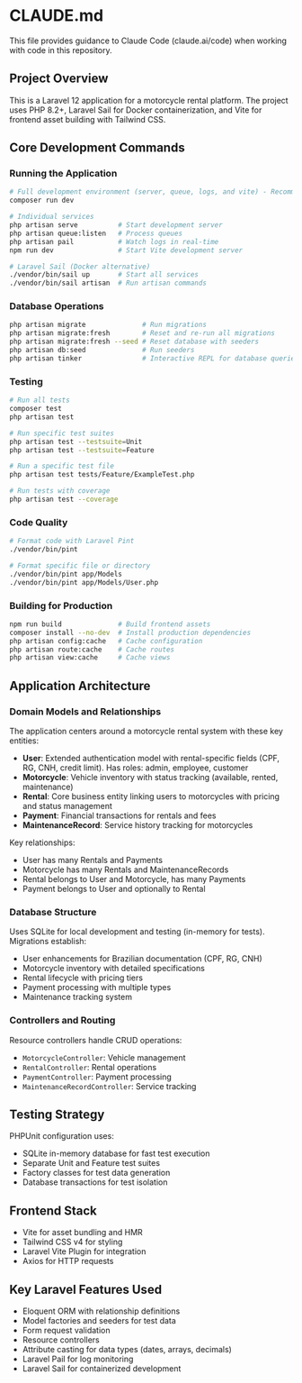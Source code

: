 # CLAUDE.md

This file provides guidance to Claude Code (claude.ai/code) when working with code in this repository.

## Project Overview

This is a Laravel 12 application for a motorcycle rental platform. The project uses PHP 8.2+, Laravel Sail for Docker containerization, and Vite for frontend asset building with Tailwind CSS.

## Core Development Commands

### Running the Application
```bash
# Full development environment (server, queue, logs, and vite) - Recommended
composer run dev

# Individual services
php artisan serve          # Start development server
php artisan queue:listen   # Process queues
php artisan pail           # Watch logs in real-time
npm run dev                # Start Vite development server

# Laravel Sail (Docker alternative)
./vendor/bin/sail up       # Start all services
./vendor/bin/sail artisan  # Run artisan commands
```

### Database Operations
```bash
php artisan migrate              # Run migrations
php artisan migrate:fresh        # Reset and re-run all migrations
php artisan migrate:fresh --seed # Reset database with seeders
php artisan db:seed              # Run seeders
php artisan tinker               # Interactive REPL for database queries
```

### Testing
```bash
# Run all tests
composer test
php artisan test

# Run specific test suites
php artisan test --testsuite=Unit
php artisan test --testsuite=Feature

# Run a specific test file
php artisan test tests/Feature/ExampleTest.php

# Run tests with coverage
php artisan test --coverage
```

### Code Quality
```bash
# Format code with Laravel Pint
./vendor/bin/pint

# Format specific file or directory
./vendor/bin/pint app/Models
./vendor/bin/pint app/Models/User.php
```

### Building for Production
```bash
npm run build              # Build frontend assets
composer install --no-dev  # Install production dependencies
php artisan config:cache   # Cache configuration
php artisan route:cache    # Cache routes
php artisan view:cache     # Cache views
```

## Application Architecture

### Domain Models and Relationships

The application centers around a motorcycle rental system with these key entities:

- **User**: Extended authentication model with rental-specific fields (CPF, RG, CNH, credit limit). Has roles: admin, employee, customer
- **Motorcycle**: Vehicle inventory with status tracking (available, rented, maintenance)
- **Rental**: Core business entity linking users to motorcycles with pricing and status management
- **Payment**: Financial transactions for rentals and fees
- **MaintenanceRecord**: Service history tracking for motorcycles

Key relationships:
- User has many Rentals and Payments
- Motorcycle has many Rentals and MaintenanceRecords
- Rental belongs to User and Motorcycle, has many Payments
- Payment belongs to User and optionally to Rental

### Database Structure

Uses SQLite for local development and testing (in-memory for tests). Migrations establish:
- User enhancements for Brazilian documentation (CPF, RG, CNH)
- Motorcycle inventory with detailed specifications
- Rental lifecycle with pricing tiers
- Payment processing with multiple types
- Maintenance tracking system

### Controllers and Routing

Resource controllers handle CRUD operations:
- `MotorcycleController`: Vehicle management
- `RentalController`: Rental operations
- `PaymentController`: Payment processing
- `MaintenanceRecordController`: Service tracking

## Testing Strategy

PHPUnit configuration uses:
- SQLite in-memory database for fast test execution
- Separate Unit and Feature test suites
- Factory classes for test data generation
- Database transactions for test isolation

## Frontend Stack

- Vite for asset bundling and HMR
- Tailwind CSS v4 for styling
- Laravel Vite Plugin for integration
- Axios for HTTP requests

## Key Laravel Features Used

- Eloquent ORM with relationship definitions
- Model factories and seeders for test data
- Form request validation
- Resource controllers
- Attribute casting for data types (dates, arrays, decimals)
- Laravel Pail for log monitoring
- Laravel Sail for containerized development
